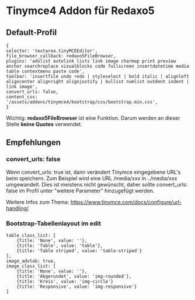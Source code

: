 # Tinymce4 Addon für Redaxo5

## Default-Profil
```
{
selector: 'textarea.tinyMCEEditor',
file_browser_callback: redaxo5FileBrowser,
plugins: 'advlist autolink lists link image charmap print preview anchor searchreplace visualblocks code fullscreen insertdatetime media table contextmenu paste code',
toolbar: 'insertfile undo redo | styleselect | bold italic | alignleft aligncenter alignright alignjustify | bullist numlist outdent indent | link image',
convert_urls: false,
content_css: '/assets/addons/tinymce4/bootstrap/css/bootstrap.min.css',
}
```

Wichtig: **redaxo5FileBrowser** ist eine Funktion. Darum werden an dieser Stelle
**keine Quotes** verwendet. 

## Empfehlungen

### convert_urls: false

Wenn convert_urls: true ist, dann verändert Tinymce eingegebene URL's beim speichern.
Zum Beispiel wird eine URL /media/xxx in ../media/xxx umgewandelt. 
Dies ist meistens nicht gewünscht, daher sollte convert_urls: false 
im Profil unter "weitere Parameter" hinzugefügt werden.

Weitere Infos zum Thema: https://www.tinymce.com/docs/configure/url-handling/

### Bootstrap-Tabellenlayout im edit

```
table_class_list: [
    {title: 'None', value: ''},
    {title: 'Table', value: 'table'},
    {title: 'Table striped', value: 'table-striped'}
], 
image_advtab: true,
image_class_list: [
    {title: 'None', value: ''},
    {title: 'Abgerundet', value: 'img-rounded'},
    {title: 'Kreis', value: 'img-circle'}
    {title: 'Responsive', value: 'img-responsive'}
]
```
